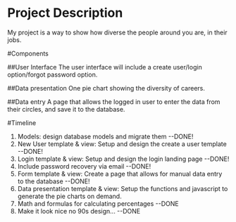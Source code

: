 
# Project Description 
My project is a way to show how diverse the people around you are, in their jobs.  
 
#Components 
 
##User Interface 
The user interface will include a create user/login option/forgot password option.
 
##Data presentation 
One pie chart showing the diversity of careers. 
 
##Data entry 
A page that allows the logged in user to enter the data from their circles, and save it to the database. 
 
#Timeline 
 
1. Models: design database models and migrate them 
	--DONE!
2. New User template & view: Setup and design the create a user template 
  	--DONE!
3. Login template & view: Setup and design the login landing page 
	--DONE!
  1. Include password recovery via email 
  		--DONE!
4. Form template & view: Create a page that allows for manual data entry to the database 
	--DONE!
5. Data presentation template & view: Setup the functions and javascript to generate the pie charts on demand. 
  1. Math and formulas for calculating percentages
 	--DONE 
6. Make it look nice no 90s design...
	--DONE


 

